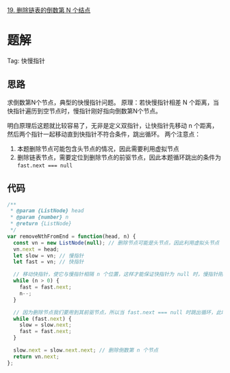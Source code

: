 [19. 删除链表的倒数第 N 个结点](https://leetcode-cn.com/problems/remove-nth-node-from-end-of-list/)

# 题解
Tag: 快慢指针

## 思路
求倒数第N个节点，典型的快慢指针问题。
原理：若快慢指针相差 N 个距离，当快指针遍历到空节点时，慢指针刚好指向倒数第N个节点。

明白原理后这题就比较容易了，无非是定义双指针，让快指针先移动 n 个距离，然后两个指针一起移动直到快指针不符合条件，跳出循环。
两个注意点：
1. 本题删除节点可能包含头节点的情况，因此需要利用虚拟节点
2. 删除链表节点，需要定位到删除节点的前驱节点，因此本题循环跳出的条件为 `fast.next === null`

## 代码
```js
/**
 * @param {ListNode} head
 * @param {number} n
 * @return {ListNode}
 */
var removeNthFromEnd = function(head, n) {
  const vn = new ListNode(null); // 删除节点可能是头节点，因此利用虚拟头节点
  vn.next = head;
  let slow = vn; // 慢指针
  let fast = vn; // 快指针

  // 移动快指针，使它与慢指针相隔 n 个位置，这样才能保证快指针为 null 时，慢指针刚好指向倒数第 n 个节点
  while (n > 0) { 
    fast = fast.next;
    n--;
  }

  // 因为删除节点我们要用到其前驱节点，所以当 fast.next === null 时跳出循环，此时 slow 指针刚好指向前驱节点
  while (fast.next) {
    slow = slow.next;
    fast = fast.next;
  }

  slow.next = slow.next.next; // 删除倒数第 n 个节点
  return vn.next;
};
```